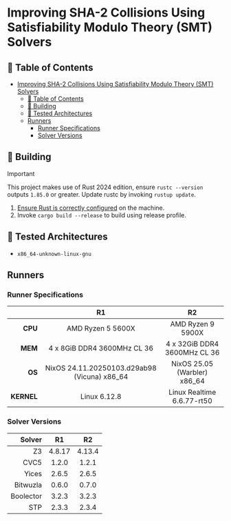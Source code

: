 # Improving SHA-2 Collisions Using Satisfiability Modulo Theory (SMT) Solvers

## 📄 Table of Contents
<!-- TOC -->
* [Improving SHA-2 Collisions Using Satisfiability Modulo Theory (SMT) Solvers](#improving-sha-2-collisions-using-satisfiability-modulo-theory-smt-solvers)
  * [📄 Table of Contents](#-table-of-contents)
  * [🔨 Building](#-building)
  * [🧪 Tested Architectures](#-tested-architectures)
  * [Runners](#runners)
    * [Runner Specifications](#runner-specifications)
    * [Solver Versions](#solver-versions)
<!-- TOC -->

## 🔨 Building
> [!IMPORTANT]
> This project makes use of Rust 2024 edition, ensure `rustc --version` outputs `1.85.0` or greater.
> Update rustc by invoking `rustup update`.

1) [Ensure Rust is correctly configured](https://www.rust-lang.org/tools/install) on the machine.
2) Invoke `cargo build --release` to build using release profile.

## 🧪 Tested Architectures
- `x86_64-unknown-linux-gnu`

## Runners
### Runner Specifications
|            |                    **R1**                    |                     **R2**                     |
|-----------:|:--------------------------------------------:|:----------------------------------------------:|
|    **CPU** |              AMD Ryzen 5 5600X               |               AMD Ryzen 9 5900X                |
|    **MEM** |         4 x 8GiB DDR4 3600MHz CL 36          |          4 x 32GiB DDR4 3600MHz CL 36          |
|     **OS** | NixOS 24.11.20250103.d29ab98 (Vicuna) x86_64 |          NixOS 25.05 (Warbler) x86_64          |
| **KERNEL** |                 Linux 6.12.8                 |           Linux Realtime 6.6.77-rt50           |

### Solver Versions

| **Solver** | **R1** | **R2** |
|-----------:|:------:|:------:|
|         Z3 | 4.8.17 | 4.13.4 |
|       CVC5 | 1.2.0  | 1.2.1  |
|      Yices | 2.6.5  | 2.6.5  |
|   Bitwuzla | 0.6.0  | 0.7.0  |
|  Boolector | 3.2.3  | 3.2.3  |
|        STP | 2.3.3  | 2.3.4  |
